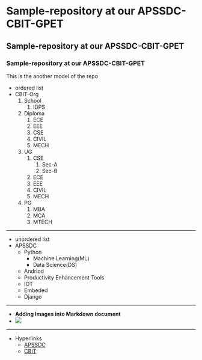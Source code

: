 # Sample-repository at our APSSDC-CBIT-GPET
## Sample-repository at our APSSDC-CBIT-GPET
### Sample-repository at our APSSDC-CBIT-GPET
This is the another model of the repo

* ordered list
* CBIT-Org
     1. School 
         1. IDPS
     2. Diploma
         1. ECE
         2. EEE
         3. CSE
         4. CIVIL
         5. MECH
     3. UG
         1. CSE
             1. Sec-A
             2. Sec-B
         2. ECE
         3. EEE
         4. CIVIL
         5. MECH
     4. PG
         1. MBA
         2. MCA
         3. MTECH 
--------------------------------------------------------------------------------------------        
* unordered list
* APSSDC
    - Python
        - Machine Learning(ML)
        - Data Science(DS)
    - Andriod
    - Productivity Enhancement Tools
    - IOT
    - Embeded
    - Django
--------------------------------------------------------------------------------------------
* **Adding Images into Markdown document**
* <img src="https://resultsnew.com/wp-content/uploads/2018/03/CBIT-VBIT-Proddatur-Admissions.jpg">
--------------------------------------------------------------------------------------------
* Hyperlinks
    - [APSSDC](www.apssdc.in)
    - [CBIT](www.cbit.ac.in)
